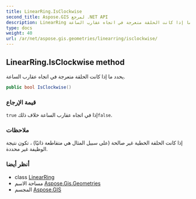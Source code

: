```yaml
---
title: LinearRing.IsClockwise
second_title: Aspose.GIS لمرجع .NET API
description: LinearRing طريقة. يحدد ما إذا كانت الحلقة متعرجة في اتجاه عقارب الساعة.
type: docs
weight: 40
url: /ar/net/aspose.gis.geometries/linearring/isclockwise/
---
```

## LinearRing.IsClockwise method

يحدد ما إذا كانت الحلقة متعرجة في اتجاه عقارب الساعة.

```csharp
public bool IsClockwise()
```

### قيمة الإرجاع

`true` إذا في اتجاه عقارب الساعة خلاف ذلك`false`.

### ملاحظات

إذا كانت الحلقة الخطية غير صالحة (على سبيل المثال هي متقاطعة ذاتيًا) ، تكون نتيجة الوظيفة غير محددة.

### أنظر أيضا

* class [LinearRing](../)
* مساحة الاسم [Aspose.Gis.Geometries](../../linearring/)
* المجسم [Aspose.GIS](../../../)


